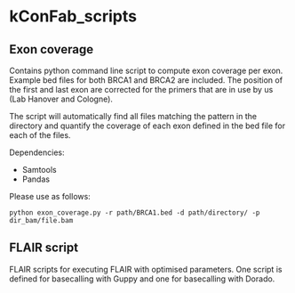 # kConFab_scripts

## Exon coverage
Contains python command line script to compute exon coverage per exon.
Example bed files for both BRCA1 and BRCA2 are included.
The position of the first and last exon are corrected for the primers that are in use by us (Lab Hanover and Cologne).

The script will automatically find all files matching the pattern in the directory and quantify the coverage of each exon defined in the bed file for each of the files.

Dependencies:
- Samtools
- Pandas

Please use as follows:

    python exon_coverage.py -r path/BRCA1.bed -d path/directory/ -p dir_bam/file.bam

## FLAIR script

FLAIR scripts for executing FLAIR with optimised parameters.
One script is defined for basecalling with Guppy and one for basecalling with Dorado.
